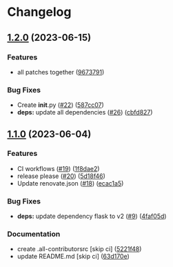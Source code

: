# Changelog

## [1.2.0](https://github.com/NaffanDroo/flask-backend-hostname/compare/v1.1.0...v1.2.0) (2023-06-15)


### Features

* all patches together ([9673791](https://github.com/NaffanDroo/flask-backend-hostname/commit/9673791440fa1b5c7d53e95e716703ba0d1b3750))


### Bug Fixes

* Create __init__.py ([#22](https://github.com/NaffanDroo/flask-backend-hostname/issues/22)) ([587cc07](https://github.com/NaffanDroo/flask-backend-hostname/commit/587cc073e325c012c4892addd5c0b64178430537))
* **deps:** update all dependencies ([#26](https://github.com/NaffanDroo/flask-backend-hostname/issues/26)) ([cbfd827](https://github.com/NaffanDroo/flask-backend-hostname/commit/cbfd8277dba77e52ec3a81e30354635f370bbd51))

## [1.1.0](https://github.com/NaffanDroo/flask-backend-hostname/compare/1.0.0...v1.1.0) (2023-06-04)


### Features

* CI workflows ([#19](https://github.com/NaffanDroo/flask-backend-hostname/issues/19)) ([1f8dae2](https://github.com/NaffanDroo/flask-backend-hostname/commit/1f8dae296c4ed25e938609cf7003d5cc152201a6))
* release please ([#20](https://github.com/NaffanDroo/flask-backend-hostname/issues/20)) ([5d18f46](https://github.com/NaffanDroo/flask-backend-hostname/commit/5d18f4659745569e9a46dff272743b5939cae42b))
* Update renovate.json ([#18](https://github.com/NaffanDroo/flask-backend-hostname/issues/18)) ([ecac1a5](https://github.com/NaffanDroo/flask-backend-hostname/commit/ecac1a5e538b2e9204df5bb1c3c38cf9c396cfa4))


### Bug Fixes

* **deps:** update dependency flask to v2 ([#9](https://github.com/NaffanDroo/flask-backend-hostname/issues/9)) ([4faf05d](https://github.com/NaffanDroo/flask-backend-hostname/commit/4faf05d127471f3e59323f7e78c72c053e558af3))


### Documentation

* create .all-contributorsrc [skip ci] ([5221f48](https://github.com/NaffanDroo/flask-backend-hostname/commit/5221f4884b89bcc1886cf69b095d9c8b9ff0ac4a))
* update README.md [skip ci] ([63d170e](https://github.com/NaffanDroo/flask-backend-hostname/commit/63d170eb0a2abe350b3d18bde683b27325853903))
